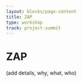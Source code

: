 ```yaml
---
layout: blocks/page-content
title: ZAP
type: workshop
track: project-summit
---
```


# ZAP

(add details, why, what, who)
